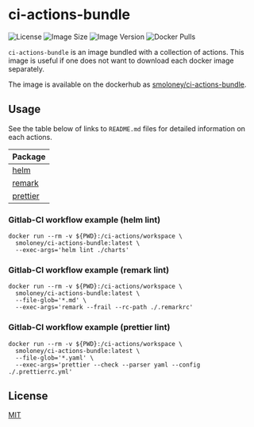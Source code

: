 # ci-actions-bundle
![License](https://img.shields.io/github/license/stephenmoloney/ci-actions.svg?style=flat-square)
![Image Size](https://images.microbadger.com/badges/image/smoloney/ci-actions-bundle.svg)
![Image Version](https://images.microbadger.com/badges/version/smoloney/ci-actions-bundle.svg)
![Docker Pulls](https://img.shields.io/docker/pulls/smoloney/ci-actions-bundle.svg?style=flat)

`ci-actions-bundle` is an image bundled with a collection of actions. This image is 
useful if one does not want to download each docker image separately.

The image is available on the dockerhub as 
[smoloney/ci-actions-bundle](https://hub.docker.com/r/smoloney/ci-actions-bundle).

## Usage

See the table below of links to `README.md` files for detailed information on each actions.

| Package                                                                                      |
| -------------------------------------------------------------------------------------------- |
| [helm](https://github.com/stephenmoloney/ci-actions/tree/master/helm/README.md)              | 
| [remark](https://github.com/stephenmoloney/ci-actions/tree/master/remark/README.md)          | 
| [prettier](https://github.com/stephenmoloney/ci-actions/tree/master/prettier/README.md)      | 

### Gitlab-CI workflow example (helm lint)

```shell
docker run --rm -v ${PWD}:/ci-actions/workspace \
  smoloney/ci-actions-bundle:latest \
  --exec-args='helm lint ./charts'
```

### Gitlab-CI workflow example (remark lint)

```shell
docker run --rm -v ${PWD}:/ci-actions/workspace \
  smoloney/ci-actions-bundle:latest \
  --file-glob='*.md' \
  --exec-args='remark --frail --rc-path ./.remarkrc'
```

### Gitlab-CI workflow example (prettier lint)

```shell
docker run --rm -v ${PWD}:/ci-actions/workspace \
  smoloney/ci-actions-bundle:latest \
  --file-glob='*.yaml' \
  --exec-args='prettier --check --parser yaml --config ./.prettierrc.yml'
```

## License

[MIT](../LICENSE.txt)
